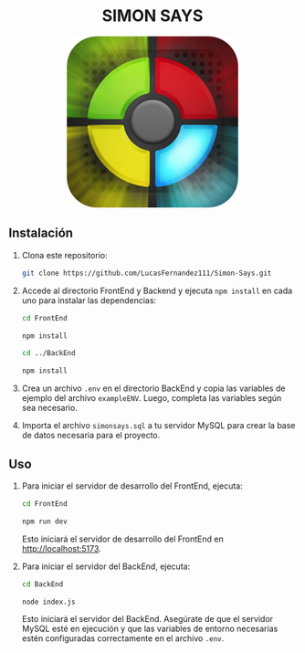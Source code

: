 <h1 align="center">SIMON SAYS</h1>

<p align="center">
  <img src="./FrondEnd/src/assets/logoGame.png" width="300 alt="img-simonsays">
</p>

## Instalación

1. Clona este repositorio:

   ```bash
   git clone https://github.com/LucasFernandez111/Simon-Says.git
   ```

2. Accede al directorio FrontEnd y Backend y ejecuta `npm install` en cada uno para instalar las dependencias:

   ```bash
   cd FrontEnd
   ```
   ```bash
   npm install
   ```
   ```bash
   cd ../BackEnd
   ```
   ```bash
   npm install
   ```
  

4. Crea un archivo `.env` en el directorio BackEnd y copia las variables de ejemplo del archivo `exampleENV`. Luego, completa las variables según sea necesario.

5. Importa el archivo `simonsays.sql` a tu servidor MySQL para crear la base de datos necesaria para el proyecto.

## Uso

1. Para iniciar el servidor de desarrollo del FrontEnd, ejecuta:

   ```bash
   cd FrontEnd
   ```
   ```bash
   npm run dev
   ```

   Esto iniciará el servidor de desarrollo del FrontEnd en [http://localhost:5173](http://localhost:5173).

2. Para iniciar el servidor del BackEnd, ejecuta:

   ```bash
   cd BackEnd
   ```

   ```bash
   node index.js
   ```

   Esto iniciará el servidor del BackEnd. Asegúrate de que el servidor MySQL esté en ejecución y que las variables de entorno necesarias estén configuradas correctamente en el archivo `.env`.
